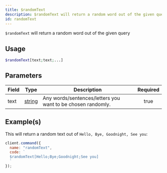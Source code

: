 ```yaml
---
title: $randomText
description: $randomText will return a random word out of the given query
id: randomText
---
```


`$randomText` will return a random word out of the given query

## Usage

```php
$randomText[text;text;...]
```

## Parameters

| Field | Type                                                                                              | Description                                                 | Required |
| ----- | ------------------------------------------------------------------------------------------------- | ----------------------------------------------------------- | :------: |
| text  | [string](https://developer.mozilla.org/en-US/docs/Web/JavaScript/Reference/Global_Objects/String) | Any words/sentences/letters you want to be chosen randomly. |   true   |

## Example(s)

This will return a random text out of `Hello, Bye, Goodnight, See you`:

```javascript
client.command({
  name: "randomText",
  code: `
  $randomText[Hello;Bye;Goodnight;See you]
  `
});
```
